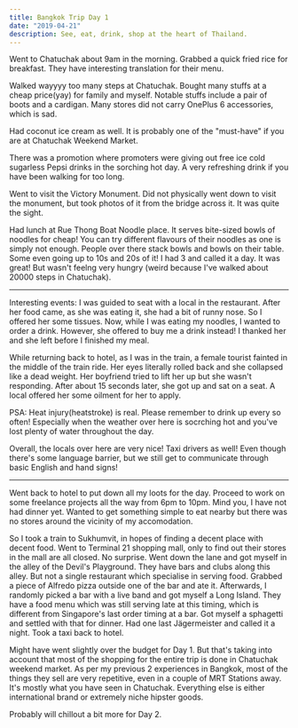 ```yaml
---
title: Bangkok Trip Day 1
date: "2019-04-21"
description: See, eat, drink, shop at the heart of Thailand.
---
```


Went to Chatuchak about 9am in the morning. Grabbed a quick fried rice for breakfast. They have interesting translation for their menu.

Walked wayyyy too many steps at Chatuchak. Bought many stuffs at a cheap price(yay) for family and myself. Notable stuffs include a pair of boots and a cardigan. Many stores did not carry OnePlus 6 accessories, which is sad.

Had coconut ice cream as well. It is probably one of the "must-have" if you are at Chatuchak Weekend Market.

There was a promotion where promoters were giving out free ice cold sugarless Pepsi drinks in the sorching hot day. A very refreshing drink if you have been walking for too long.


Went to visit the Victory Monument. Did not physically went down to visit the monument, but took photos of it from the bridge across it. It was quite the sight.

Had lunch at Rue Thong Boat Noodle place. It serves bite-sized bowls of noodles for cheap! You can try different flavours of their noodles as one is simply not enough. People over there stack bowls and bowls on their table. Some even going up to 10s and 20s of it! I had 3 and called it a day. It was great! But wasn't feelng very hungry (weird because I've walked about 20000 steps in Chatuchak).

---

Interesting events:
I was guided to seat with a local in the restaurant. After her food came, as she was eating it, she had a bit of runny nose. So I offered her some tissues. Now, while I was eating my noodles, I wanted to order a drink. However, she offered to buy me a drink instead! I thanked her and she left before I finished my meal.

While returning back to hotel, as I was in the train, a female tourist fainted in the middle of the train ride. Her eyes literally rolled back and she collapsed like a dead weight. Her boyfriend tried to lift her up but she wasn't responding. After about 15 seconds later, she got up and sat on a seat. A local offered her some oilment for her to apply.

PSA: Heat injury(heatstroke) is real. Please remember to drink up every so often! Especially when the weather over here is socrching hot and you've lost plenty of water throughout the day.

Overall, the locals over here are very nice! Taxi drivers as well! Even though there's some language barrier, but we still get to communicate through basic English and hand signs!

---

Went back to hotel to put down all my loots for the day. Proceed to work on some freelance projects all the way from 6pm to 10pm. Mind you, I have not had dinner yet. Wanted to get something simple to eat nearby but there was no stores around the vicinity of my accomodation.

So I took a train to Sukhumvit, in hopes of finding a decent place with decent food. Went to Terminal 21 shopping mall, only to find out their stores in the mall are all closed. No surprise. Went down the lane and got myself in the alley of the Devil's Playground. They have bars and clubs along this alley. But not a single restaurant which specialise in serving food. Grabbed a piece of Alfredo pizza outside one of the bar and ate it. Afterwards, I randomly picked a bar with a live band and got myself a Long Island. They have a food menu which was still serving late at this timing, which is different from Singapore's last order timing at a bar. Got myself a sphagetti and settled with that for dinner. Had one last Jägermeister and called it a night. Took a taxi back to hotel.

Might have went slightly over the budget for Day 1. But that's taking into account that most of the shopping for the entire trip is done in Chatuchak weekend market. As per my previous 2 experiences in Bangkok, most of the things they sell are very repetitive, even in a couple of MRT Stations away. It's mostly what you have seen in Chatuchak. Everything else is either international brand or extremely niche hipster goods.

Probably will chillout a bit more for Day 2.